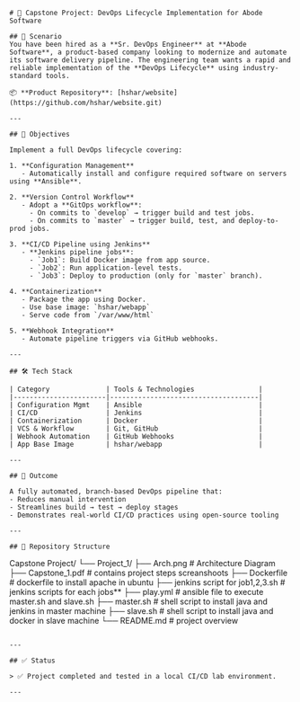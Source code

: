 ```
# 🚀 Capstone Project: DevOps Lifecycle Implementation for Abode Software

## 🧩 Scenario
You have been hired as a **Sr. DevOps Engineer** at **Abode Software**, a product-based company looking to modernize and automate its software delivery pipeline. The engineering team wants a rapid and reliable implementation of the **DevOps Lifecycle** using industry-standard tools.

📦 **Product Repository**: [hshar/website](https://github.com/hshar/website.git)

---

## 🎯 Objectives

Implement a full DevOps lifecycle covering:

1. **Configuration Management**
   - Automatically install and configure required software on servers using **Ansible**.

2. **Version Control Workflow**
   - Adopt a **GitOps workflow**:
     - On commits to `develop` → trigger build and test jobs.
     - On commits to `master` → trigger build, test, and deploy-to-prod jobs.

3. **CI/CD Pipeline using Jenkins**
   - **Jenkins pipeline jobs**:
     - `Job1`: Build Docker image from app source.
     - `Job2`: Run application-level tests.
     - `Job3`: Deploy to production (only for `master` branch).

4. **Containerization**
   - Package the app using Docker.
   - Use base image: `hshar/webapp`
   - Serve code from `/var/www/html`

5. **Webhook Integration**
   - Automate pipeline triggers via GitHub webhooks.

---

## 🛠️ Tech Stack

| Category              | Tools & Technologies                |
|-----------------------|-------------------------------------|
| Configuration Mgmt    | Ansible                             |
| CI/CD                 | Jenkins                             |
| Containerization      | Docker                              |
| VCS & Workflow        | Git, GitHub                         |
| Webhook Automation    | GitHub Webhooks                     |
| App Base Image        | hshar/webapp                        |

---

## 📌 Outcome

A fully automated, branch-based DevOps pipeline that:
- Reduces manual intervention
- Streamlines build → test → deploy stages
- Demonstrates real-world CI/CD practices using open-source tooling

---

## 🔗 Repository Structure

```

Capstone Project/
└── Project\_1/
├── Arch.png                       # Architecture Diagram
├── Capstone_1.pdf                 # contains project steps screanshoots
├── Dockerfile                     # dockerfile to install apache in ubuntu
├── jenkins script for job1,2,3.sh # jenkins scripts for each jobs**
├── play.yml                       # ansible file to execute master.sh and slave.sh
├── master.sh                      # shell script to install java and jenkins in master machine
├── slave.sh                       # shell script to install java and docker in slave machine
└── README.md                      # project overview

```

---

## ✅ Status

> ✅ Project completed and tested in a local CI/CD lab environment.

---

```
